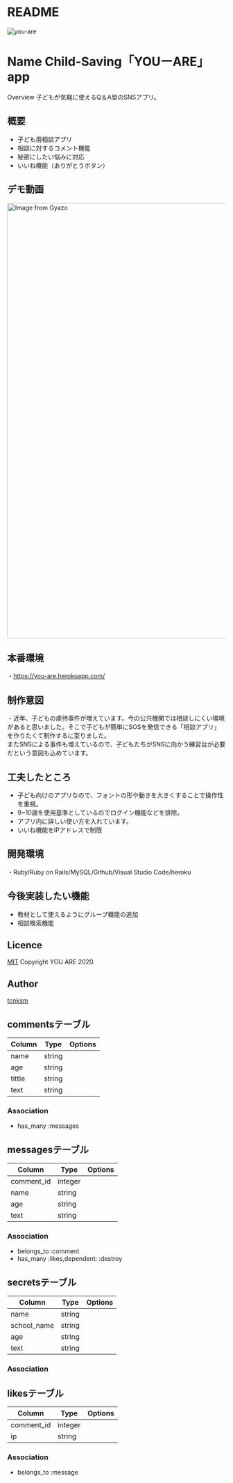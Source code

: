 # README
![you-are](https://user-images.githubusercontent.com/67889594/92625605-d4de2080-f303-11ea-84be-cd0fde2618eb.jpg)

Name
Child-Saving「YOUーARE」 app
====

Overview
子どもが気軽に使えるQ＆A型のSNSアプリ。

## 概要
<ul>
  <li>子ども用相談アプリ</li>
  <li>相談に対するコメント機能</li>
  <li>秘密にしたい悩みに対応</li>
  <li>いいね機能（ありがとうボタン）</li>
</ul>

## デモ動画
<a href="https://gyazo.com/3beff7d36637c8a5c81159bce7cc8479"><img src="https://i.gyazo.com/3beff7d36637c8a5c81159bce7cc8479.gif" alt="Image from Gyazo" width="1000"/></a>

## 本番環境
・https://you-are.herokuapp.com/

## 制作意図
・近年、子どもの虐待事件が増えています。今の公共機関では相談しにくい環境があると思いました。そこで子どもが簡単にSOSを発信できる「相談アプリ」を作りたくて制作するに至りました。<br>またSNSによる事件も増えているので、子どもたちがSNSに向かう練習台が必要だという意図も込めています。


## 工夫したところ
<ul>
  <li>子ども向けのアプリなので、フォントの形や動きを大きくすることで操作性を重視。</li>
  <li>9~10歳を使用基準としているのでログイン機能などを排除。</li>
  <li>アプリ内に詳しい使い方を入れています。</li>
  <li>いいね機能をIPアドレスで制限</li>
</ul>


## 開発環境
・Ruby/Ruby on Rails/MySQL/Github/Visual Studio Code/heroku

## 今後実装したい機能
<ul>
  <li>教材として使えるようにグループ機能の追加</li>
  <li>相談検索機能</li>
</ul>

## Licence

[MIT](https://github.com/tcnksm/tool/blob/master/LICENCE)
Copyright YOU ARE 2020.
## Author

[tcnksm](https://github.com/tcnksm)

## commentsテーブル

|Column|Type|Options|
|------|----|-------|
|name|string|
|age|string|
|tittle|string|
|text|string|
### Association
- has_many :messages


## messagesテーブル

|Column|Type|Options|
|------|----|-------|
|comment_id|integer|
|name|string|
|age|string|
|text|string|
### Association
- belongs_to :comment
- has_many :likes,dependent: :destroy


## secretsテーブル

|Column|Type|Options|
|------|----|-------|
|name|string|
|school_name|string|
|age|string|
|text|string|
### Association


## likesテーブル

|Column|Type|Options|
|------|----|-------|
|comment_id|integer|
|ip|string|
### Association
- belongs_to :message